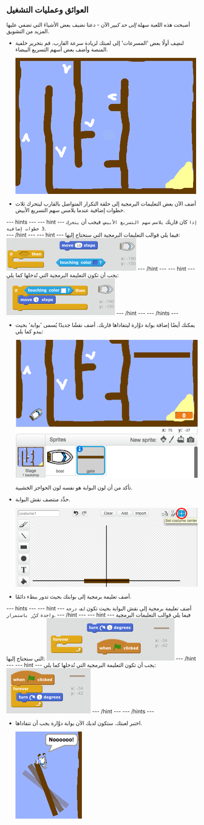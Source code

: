 ## العوائق وعمليات التشغيل

أصبحت هذه اللعبة سهلة _إلى حد كبير_ الآن - دعنا نضيف بعض الأشياءَ التي تضفي عليها المزيد من التشويق.

+ لنضِف أولًا بعض 'المسرعات' إلى لعبتك لزيادة سرعة القارب. قم بتحرير خلفية المنصة وأضف بعض أسهم التسريع البيضاء.

	![screenshot](images/boat-boost.png)

+ أضف الآن بعض التعليمات البرمجية إلى حلقة التكرار المتواصل بالقارب ليتحرك ثلاث خطوات إضافية عندما يلامس سهم التسريع الأبيض.

--- hints ---
--- hint ---
`إذا` كان قاربك `يلامس سهم التسريع الأبيض`، فيجب أن `يتحرك 3 خطوات إضافية`.  
--- /hint ---
--- hint ---
فيما يلي قوالب التعليمات البرمجية التي ستحتاج إليها:
![screenshot](images/boat-boost-blocks.png)
--- /hint ---
--- hint ---
يجب أن تكون التعليمة البرمجية التي تُدخلها كما يلي:
![screenshot](images/boat-boost-code.png)
--- /hint ---
--- /hints ---

+ يمكنك أيضًا إضافة بوابة دوَّارة ليتفاداها قاربك. أضف نقشًا جديدًا يُسمى 'بوابة' بحيث يبدو كما يلي:

	![screenshot](images/boat-gate.png)

	تأكد من أن لون البوابة هو نفسه لون الحواجز الخشبية.

+ حدِّد منتصف نقش البوابة.

	![screenshot](images/boat-center.png)

+ أضف تعليمة برمجية إلى بوابتك بحيث تدور ببطء دائمًا.

--- hints ---
--- hint ---
أضف تعليمة برمجية إلى نقش البوابة بحيث تكون `لف درجة واحدة` `كرِّر باستمرار`.
--- /hint ---
--- hint ---
فيما يلي قوالب التعليمات البرمجية التي ستحتاج إليها:
![screenshot](images/boat-spin-blocks.png)
--- /hint ---
--- hint ---
يجب أن تكون التعليمة البرمجية التي تُدخلها كما يلي:
![screenshot](images/boat-spin-code.png)
--- /hint ---
--- /hints ---


+ اختبر لعبتك. ستكون لديك الآن بوابة دوَّارة يجب أن تتفاداها.

	![screenshot](images/boat-gate-test.png)
